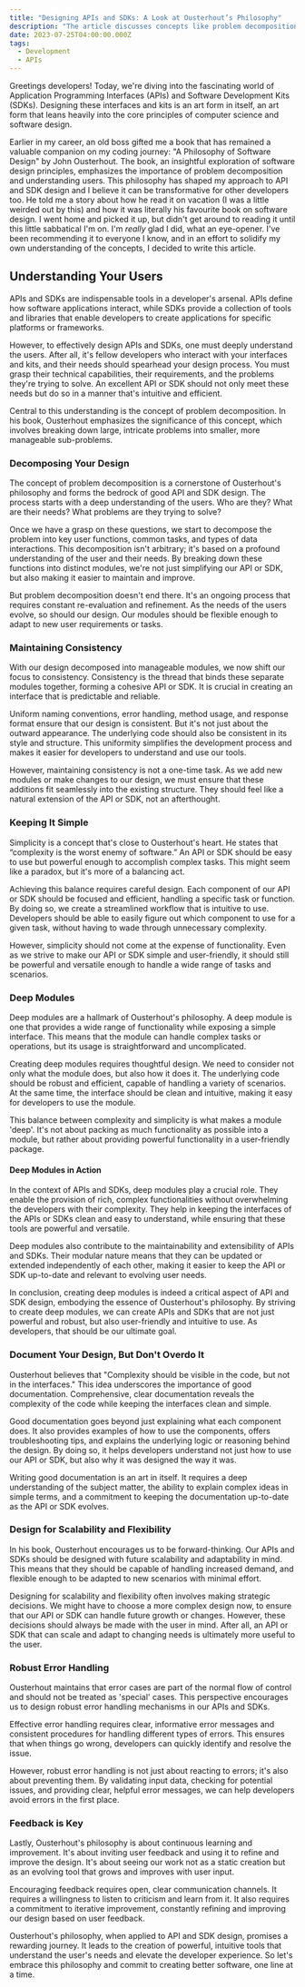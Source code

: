 ```yaml
---
title: "Designing APIs and SDKs: A Look at Ousterhout’s Philosophy"
description: "The article discusses concepts like problem decomposition, maintaining consistency, simplicity, deep modules, robust error handling, and the importance of feedback, all within the context of user-centric design."
date: 2023-07-25T04:00:00.000Z
tags:
  - Development
  - APIs
---
```


Greetings developers! Today, we're diving into the fascinating world of Application Programming Interfaces (APIs) and Software Development Kits (SDKs). Designing these interfaces and kits is an art form in itself, an art form that leans heavily into the core principles of computer science and software design.

Earlier in my career, an old boss gifted me a book that has remained a valuable companion on my coding journey: "A Philosophy of Software Design" by John Ousterhout. The book, an insightful exploration of software design principles, emphasizes the importance of problem decomposition and understanding users. This philosophy has shaped my approach to API and SDK design and I believe it can be transformative for other developers too. He told me a story about how he read it on vacation (I was a little weirded out by this) and how it was literally his favourite book on software design. I went home and picked it up, but didn't get around to reading it until this little sabbatical I'm on. I'm _really_ glad I did, what an eye-opener. I've been recommending it to everyone I know, and in an effort to solidify my own understanding of the concepts, I decided to write this article.

## Understanding Your Users

APIs and SDKs are indispensable tools in a developer's arsenal. APIs define how software applications interact, while SDKs provide a collection of tools and libraries that enable developers to create applications for specific platforms or frameworks.

However, to effectively design APIs and SDKs, one must deeply understand the users. After all, it's fellow developers who interact with your interfaces and kits, and their needs should spearhead your design process. You must grasp their technical capabilities, their requirements, and the problems they're trying to solve. An excellent API or SDK should not only meet these needs but do so in a manner that's intuitive and efficient.

Central to this understanding is the concept of problem decomposition. In his book, Ousterhout emphasizes the significance of this concept, which involves breaking down large, intricate problems into smaller, more manageable sub-problems.

### Decomposing Your Design

The concept of problem decomposition is a cornerstone of Ousterhout's philosophy and forms the bedrock of good API and SDK design. The process starts with a deep understanding of the users. Who are they? What are their needs? What problems are they trying to solve?

Once we have a grasp on these questions, we start to decompose the problem into key user functions, common tasks, and types of data interactions. This decomposition isn't arbitrary; it's based on a profound understanding of the user and their needs. By breaking down these functions into distinct modules, we're not just simplifying our API or SDK, but also making it easier to maintain and improve.

But problem decomposition doesn't end there. It's an ongoing process that requires constant re-evaluation and refinement. As the needs of the users evolve, so should our design. Our modules should be flexible enough to adapt to new user requirements or tasks.

### Maintaining Consistency

With our design decomposed into manageable modules, we now shift our focus to consistency. Consistency is the thread that binds these separate modules together, forming a cohesive API or SDK. It is crucial in creating an interface that is predictable and reliable.

Uniform naming conventions, error handling, method usage, and response format ensure that our design is consistent. But it's not just about the outward appearance. The underlying code should also be consistent in its style and structure. This uniformity simplifies the development process and makes it easier for developers to understand and use our tools.

However, maintaining consistency is not a one-time task. As we add new modules or make changes to our design, we must ensure that these additions fit seamlessly into the existing structure. They should feel like a natural extension of the API or SDK, not an afterthought.

### Keeping It Simple

Simplicity is a concept that's close to Ousterhout's heart. He states that “complexity is the worst enemy of software.” An API or SDK should be easy to use but powerful enough to accomplish complex tasks. This might seem like a paradox, but it's more of a balancing act.

Achieving this balance requires careful design. Each component of our API or SDK should be focused and efficient, handling a specific task or function. By doing so, we create a streamlined workflow that is intuitive to use. Developers should be able to easily figure out which component to use for a given task, without having to wade through unnecessary complexity.

However, simplicity should not come at the expense of functionality. Even as we strive to make our API or SDK simple and user-friendly, it should still be powerful and versatile enough to handle a wide range of tasks and scenarios.

### Deep Modules

Deep modules are a hallmark of Ousterhout's philosophy. A deep module is one that provides a wide range of functionality while exposing a simple interface. This means that the module can handle complex tasks or operations, but its usage is straightforward and uncomplicated.

Creating deep modules requires thoughtful design. We need to consider not only what the module does, but also how it does it. The underlying code should be robust and efficient, capable of handling a variety of scenarios. At the same time, the interface should be clean and intuitive, making it easy for developers to use the module.

This balance between complexity and simplicity is what makes a module 'deep'. It's not about packing as much functionality as possible into a module, but rather about providing powerful functionality in a user-friendly package.

#### Deep Modules in Action

In the context of APIs and SDKs, deep modules play a crucial role. They enable the provision of rich, complex functionalities without overwhelming the developers with their complexity. They help in keeping the interfaces of the APIs or SDKs clean and easy to understand, while ensuring that these tools are powerful and versatile.

Deep modules also contribute to the maintainability and extensibility of APIs and SDKs. Their modular nature means that they can be updated or extended independently of each other, making it easier to keep the API or SDK up-to-date and relevant to evolving user needs.

In conclusion, creating deep modules is indeed a critical aspect of API and SDK design, embodying the essence of Ousterhout's philosophy. By striving to create deep modules, we can create APIs and SDKs that are not just powerful and robust, but also user-friendly and intuitive to use. As developers, that should be our ultimate goal.

### Document Your Design, But Don't Overdo It

Ousterhout believes that "Complexity should be visible in the code, but not in the interfaces." This idea underscores the importance of good documentation. Comprehensive, clear documentation reveals the complexity of the code while keeping the interfaces clean and simple.

Good documentation goes beyond just explaining what each component does. It also provides examples of how to use the components, offers troubleshooting tips, and explains the underlying logic or reasoning behind the design. By doing so, it helps developers understand not just how to use our API or SDK, but also why it was designed the way it was.

Writing good documentation is an art in itself. It requires a deep understanding of the subject matter, the ability to explain complex ideas in simple terms, and a commitment to keeping the documentation up-to-date as the API or SDK evolves.

### Design for Scalability and Flexibility

In his book, Ousterhout encourages us to be forward-thinking. Our APIs and SDKs should be designed with future scalability and adaptability in mind. This means that they should be capable of handling increased demand, and flexible enough to be adapted to new scenarios with minimal effort.

Designing for scalability and flexibility often involves making strategic decisions. We might have to choose a more complex design now, to ensure that our API or SDK can handle future growth or changes. However, these decisions should always be made with the user in mind. After all, an API or SDK that can scale and adapt to changing needs is ultimately more useful to the user.

### Robust Error Handling

Ousterhout maintains that error cases are part of the normal flow of control and should not be treated as 'special' cases. This perspective encourages us to design robust error handling mechanisms in our APIs and SDKs.

Effective error handling requires clear, informative error messages and consistent procedures for handling different types of errors. This ensures that when things go wrong, developers can quickly identify and resolve the issue.

However, robust error handling is not just about reacting to errors; it's also about preventing them. By validating input data, checking for potential issues, and providing clear, helpful error messages, we can help developers avoid errors in the first place.

### Feedback is Key

Lastly, Ousterhout's philosophy is about continuous learning and improvement. It's about inviting user feedback and using it to refine and improve the design. It's about seeing our work not as a static creation but as an evolving tool that grows and improves with user input.

Encouraging feedback requires open, clear communication channels. It requires a willingness to listen to criticism and learn from it. It also requires a commitment to iterative improvement, constantly refining and improving our design based on user feedback.

Ousterhout's philosophy, when applied to API and SDK design, promises a rewarding journey. It leads to the creation of powerful, intuitive tools that understand the user's needs and elevate the developer experience. So let's embrace this philosophy and commit to creating better software, one line at a time.
